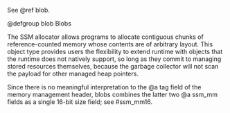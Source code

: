 See @ref blob.

@defgroup blob Blobs

The SSM allocator allows programs to allocate contiguous chunks of
reference-counted memory whose contents are of arbitrary layout.
This object type provides users the flexibility to extend runtime with objects
that the runtime does not natively support, so long as they commit to managing
stored resources themselves, because the garbage collector will not scan the
payload for other managed heap pointers.

Since there is no meaningful interpretation to the @a tag field of the memory
management header, blobs combines the latter two @a ssm_mm fields as a single
16-bit size field; see #ssm_mm16.
